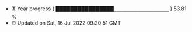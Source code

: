 - ⏳ Year progress { ████████████████▁▁▁▁▁▁▁▁▁▁▁▁▁▁ } 53.81 %
- ⏰ Updated on Sat, 16 Jul 2022 09:20:51 GMT

